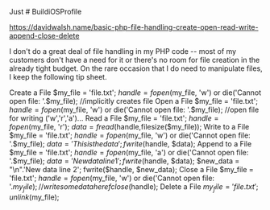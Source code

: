 Just # BuildiOSProfile

https://davidwalsh.name/basic-php-file-handling-create-open-read-write-append-close-delete


I don't do a great deal of file handling in my PHP code -- most of my customers don't have a need for it or there's no room for file creation in the already tight budget. On the rare occasion that I do need to manipulate files, I keep the following tip sheet.

Create a File
$my_file = 'file.txt';
$handle = fopen($my_file, 'w') or die('Cannot open file:  '.$my_file); //implicitly creates file
Open a File
$my_file = 'file.txt';
$handle = fopen($my_file, 'w') or die('Cannot open file:  '.$my_file); //open file for writing ('w','r','a')...
Read a File
$my_file = 'file.txt';
$handle = fopen($my_file, 'r');
$data = fread($handle,filesize($my_file));
Write to a File
$my_file = 'file.txt';
$handle = fopen($my_file, 'w') or die('Cannot open file:  '.$my_file);
$data = 'This is the data';
fwrite($handle, $data);
Append to a File
$my_file = 'file.txt';
$handle = fopen($my_file, 'a') or die('Cannot open file:  '.$my_file);
$data = 'New data line 1';
fwrite($handle, $data);
$new_data = "\n".'New data line 2';
fwrite($handle, $new_data);
Close a File
$my_file = 'file.txt';
$handle = fopen($my_file, 'w') or die('Cannot open file:  '.$my_file);
//write some data here
fclose($handle);
Delete a File
$my_file = 'file.txt';
unlink($my_file);
